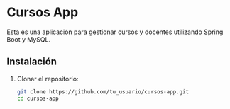 # Cursos App

Esta es una aplicación para gestionar cursos y docentes utilizando Spring Boot y MySQL.

## Instalación

1. Clonar el repositorio:
   ```bash
   git clone https://github.com/tu_usuario/cursos-app.git
   cd cursos-app